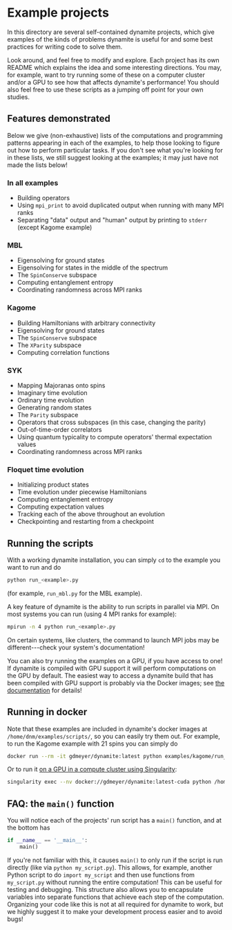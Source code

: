 
# Example projects

In this directory are several self-contained dynamite projects, which give examples of the kinds of problems dynamite is useful for and some best practices for writing code to solve them.

Look around, and feel free to modify and explore. Each project has its own README which explains the idea and some interesting directions. You may, for example, want to try running some of these on a computer cluster and/or a GPU to see how that affects dynamite's performance! You should also feel free to use these scripts as a jumping off point for your own studies.

## Features demonstrated

Below we give (non-exhaustive) lists of the computations and programming patterns appearing in each of the examples, to help those looking to figure out how to perform particular tasks. If you don't see what you're looking for in these lists, we still suggest looking at the examples; it may just have not made the lists below!

### In all examples

 - Building operators
 - Using `mpi_print` to avoid duplicated output when running with many MPI ranks
 - Separating "data" output and "human" output by printing to `stderr` (except Kagome example)

### MBL

 - Eigensolving for ground states
 - Eigensolving for states in the middle of the spectrum
 - The `SpinConserve` subspace
 - Computing entanglement entropy
 - Coordinating randomness across MPI ranks

### Kagome

 - Building Hamiltonians with arbitrary connectivity
 - Eigensolving for ground states
 - The `SpinConserve` subspace
 - The `XParity` subspace
 - Computing correlation functions

### SYK

 - Mapping Majoranas onto spins
 - Imaginary time evolution
 - Ordinary time evolution
 - Generating random states
 - The `Parity` subspace
 - Operators that cross subspaces (in this case, changing the parity)
 - Out-of-time-order correlators
 - Using quantum typicality to compute operators' thermal expectation values
 - Coordinating randomness across MPI ranks

### Floquet time evolution

 - Initializing product states
 - Time evolution under piecewise Hamiltonians
 - Computing entanglement entropy
 - Computing expectation values
 - Tracking each of the above throughout an evolution
 - Checkpointing and restarting from a checkpoint

## Running the scripts

With a working dynamite installation, you can simply `cd` to the example you want to run and do

```bash
python run_<example>.py
```
(for example, `run_mbl.py` for the MBL example).

A key feature of dynamite is the ability to run scripts in parallel via MPI. On most systems you can run (using 4 MPI ranks for example):
```bash
mpirun -n 4 python run_<example>.py
```
On certain systems, like clusters, the command to launch MPI jobs may be different---check your system's documentation!

You can also try running the examples on a GPU, if you have access to one! 
If dynamite is compiled with GPU support it will perform computations on the GPU by default. The easiest way to access a dynamite build
that has been compiled with GPU support is probably via the Docker images; see [the documentation](https://dynamite.readthedocs.io/en/latest/containers.html) 
for details!

## Running in docker

Note that these examples are included in dynamite's docker images at `/home/dnm/examples/scripts/`, so you can easily try them out. For example, to run the 
Kagome example with 21 spins you can simply do

```bash
docker run --rm -it gdmeyer/dynamite:latest python examples/kagome/run_kagome.py 21
```

Or to run it [on a GPU in a compute cluster using Singularity](https://dynamite.readthedocs.io/en/latest/containers.html#singularity-usage):

```bash
singularity exec --nv docker://gdmeyer/dynamite:latest-cuda python /home/dnm/examples/scripts/kagome/run_kagome.py 21
```

## FAQ: the `main()` function

You will notice each of the projects' run script has a `main()` function, and at the bottom has

```python
if __name__ == '__main__':
    main()
```

If you're not familiar with this, it causes `main()` to only run if the script is run directly (like via `python my_script.py`). This allows, for example, another Python script to do `import my_script` and then use functions from `my_script.py` without running the entire computation! This can be useful for testing and debugging. This structure also allows you to encapsulate variables into separate functions that achieve each step of the computation. Organizing your code like this is not at all required for dynamite to work, but we highly suggest it to make your development process easier and to avoid bugs!
